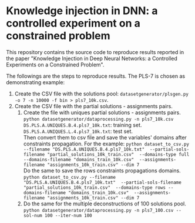 # Knowledge injection in DNN: a controlled experiment on a constrained problem

This repository contains the source code to reproduce results reported in the paper "Knowledge Injection in Deep Neural 
Networks: a Controlled Experiments on a Constrained Problem".

The followings are the steps to reproduce results. The PLS-7 is chosen as demonstrating example:

1)  Create the CSV file with the solutions pool:
    `datasetgenerator/plsgen.py -o 7 -n 10000 -f bin > pls7_10k.csv`.
2)  Create the CSV file with the partial solutions - assignments pairs.  
    1) Create the file with uniques partial solutions - assignments pairs.  
    `python datasetgenerator/dataprocessing.py -n pls7_10k.csv`  
    `DS.PLS.A.UNIQUES.B.4.pls7_10k.txt`: training set.  
    `DS.PLS.A.UNIQUES.L.4.pls7_10k.txt`: test set.  
    Then convert them to csv file and save the variables' domains after constraints propagation. For the example:
    `python dataset_to_csv.py --filename "DS.PLS.A.UNIQUES.B.4.pls7_10k.txt" 
    --partial-sols-filename "partial_solutions_10k_train.csv" 
    --domains-type full --domains-filename "domains_train_10k.csv" 
    --assignments-filename "assignments_10k_train.csv" --dim 7`  
    Do the same to save the rows constraints propagations domains.  
    `python dataset_to_csv.py --filename "DS.PLS.A.UNIQUES.B.4.pls7_10k.txt" 
    --partial-sols-filename "partial_solutions_10k_train.csv" 
    --domains-type rows --domains-filename "domains_train_10k.csv" 
    --assignments-filename "assignments_10k_train.csv" --dim 7`
    2) Do the same for the multiple deconstructions of 100 solutions pool.
    `python datasetgenerator/dataprocessing.py -n pls7_100.csv --sol-num 100 --iter-num 100` 